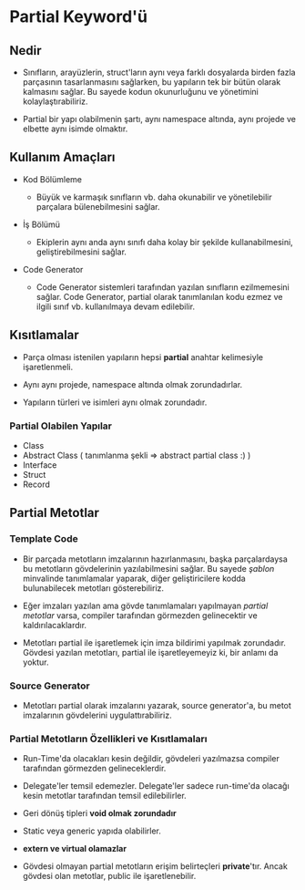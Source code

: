 # Partial Keyword'ü

## Nedir

- Sınıfların, arayüzlerin, struct'ların aynı veya farklı dosyalarda birden fazla parçasının tasarlanmasını sağlarken, bu yapıların tek bir bütün olarak kalmasını sağlar. Bu sayede kodun okunurluğunu ve yönetimini kolaylaştırabiliriz.

- Partial bir yapı olabilmenin şartı, aynı namespace altında, aynı projede ve elbette aynı isimde olmaktır.

## Kullanım Amaçları

- Kod Bölümleme

  - Büyük ve karmaşık sınıfların vb. daha okunabilir ve yönetilebilir parçalara bülenebilmesini sağlar.

- İş Bölümü

  - Ekiplerin aynı anda aynı sınıfı daha kolay bir şekilde kullanabilmesini, geliştirebilmesini sağlar.

- Code Generator

  - Code Generator sistemleri tarafından yazılan sınıfların ezilmemesini sağlar. Code Generator, partial olarak tanımlanılan kodu ezmez ve ilgili sınıf vb. kullanılmaya devam edilebilir.

## Kısıtlamalar

- Parça olması istenilen yapıların hepsi __partial__ anahtar kelimesiyle işaretlenmeli.

- Aynı aynı projede, namespace altında olmak zorundadırlar.

- Yapıların türleri ve isimleri aynı olmak zorundadır.

### Partial Olabilen Yapılar

- Class
- Abstract Class ( tanımlanma şekli => abstract partial class :) )
- Interface
- Struct
- Record

## Partial Metotlar

### Template Code

- Bir parçada metotların imzalarının hazırlanmasını, başka parçalardaysa bu metotların gövdelerinin yazılabilmesini sağlar. Bu sayede _şablon_ minvalinde tanımlamalar yaparak, diğer geliştiricilere kodda bulunabilecek metotları gösterebiliriz.

- Eğer imzaları yazılan ama gövde tanımlamaları yapılmayan _partial metotlar_ varsa, compiler tarafından görmezden gelinecektir ve kaldırılacaklardır.

- Metotları partial ile işaretlemek için imza bildirimi yapılmak zorundadır. Gövdesi yazılan metotları, partial ile işaretleyemeyiz ki, bir anlamı da yoktur.

### Source Generator

- Metotları partial olarak imzalarını yazarak, source generator'a, bu metot imzalarının gövdelerini uygulattırabiliriz.

### Partial Metotların Özellikleri ve Kısıtlamaları

- Run-Time'da olacakları kesin değildir, gövdeleri yazılmazsa compiler tarafından görmezden gelineceklerdir.

- Delegate'ler temsil edemezler. Delegate'ler sadece run-time'da olacağı kesin metotlar tarafından temsil edilebilirler.

- Geri dönüş tipleri __void olmak zorundadır__

- Static veya generic yapıda olabilirler.

- __extern ve virtual olamazlar__

- Gövdesi olmayan partial metotların erişim belirteçleri __private__'tır. Ancak gövdesi olan metotlar, public ile işaretlenebilir.
